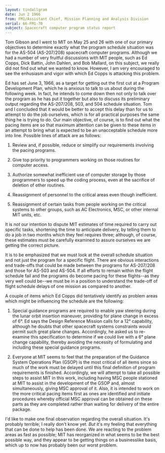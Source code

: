 ```yaml
---
layout: tindallgram
date: Jun 2 1966
from: FM1/Assistant Chief, Mission Planning and Analysis Division
serial: 66-FM1-70
subject: Spacecraft computer program status report
---
```

Tom Gibson and I went to MIT on May 25 and 26 with one of our primary
objectives to determine exactly what the program schedule situation
was for the AS-504 (AS-207/208) spacecraft computer programs. Although 
we had a number of very fruitful discussions with MIT people,
such as Ed Copps, Dick Battin, John Dahlen, and Bob Mallard, on this
subject, we really did not find out what we wanted to know. However,
I am very encouraged to see the enhusiasm and vigor with which Ed
Copps is attacking this problem.

Ed has set June 3, 1966, as a target for getting out the first cut at
a Program Development Plan, which he is anxious to talk to us about
during the following week. In fact, he intends to come down then not
only to talk over the program as he has put it together but also to
discuss its preliminary output regarding the AS-207/208, 503, and 504
schedule situation. Tom and I concluded that it would be better to
accept this delay than for us to attempt to do the job ourselves,
which is for all practical purposes the same thing he is trying to
do. Our main objective, of course, is to find out what the pacing
items are so that maximum attention can be given to these items in
an attempt to bring what is expected to be an unacceptable schedule
more into line. Possible lines of attack are as follows:

1. Review and, if possible, reduce or simplify our requirements
involving the pacing programs.

2. Give top priority to programmers working on those routines
for computer access.

3. Authorize somewhat inefficient use of computer storage by
those programmers to speed up the coding process, even at the sacrifice
of deletion of other routines.

4. Reassignment of personnel to the critical areas even though
inefficient.

5. Reassignment of certain tasks from people working on the critical 
systems to other groups, such as AC Electronics, MSC, or other
internal MIT units, etc.

It is _not_ our intention to dispute MIT estimates of time required to
carry out specific tasks, shortening the time to anticipate delivery,
by telling them to do a job in two months which they feel requires
three; although, of course, these estimates must be carefully examined
to assure ourselves we are getting the correct picture.

It is to be emphasized that we must look at the overall schedule situation 
and not just the program for a specific flight. There are obvious
interactions end trade-offs that could be made between the programs
for AS-207/208 and those for AS-503 and AS-504. If all efforts to remain 
within the flight schedule fail and the programs do become pacing
for these flights--as they very well could be--we must be in a position
to understand the trade-off of flight schedule delays of one mission
as compared to another.

A couple of items which Ed Copps did tentatively identify as problem
areas which might be influencing the schedule are the following:

1. Special guidance programs are required to enable yaw steering
during the lunar orbit insertion maneuver, providing for plane change
in excess of 6°. Ed says the Design Reference Mission calls for a 12°
capability, although he doubts that other spacecraft systems constraints
would permit such great plane changes. Accordingly, he asked us to
re-examine this specification to determine if we could live with a 6°
plane change capability, thereby avoiding the necessity of formulating
and including these special guidance programs.

2. Everyone at MIT seems to feel that the preparation of the Guidance 
System Operations Plan (GSOP) is the most critical of all items
since so much of the work must be delayed until this final definition
of program requirements is finished. Accordingly, we will attempt to
take all possible steps to assist MIT in this work, including having
MSC people stationed at MIT to assist in the development of the GSOP
and, almost simultaneously, giving MSC approval of it. Also, it is
intended to work on the more critical pacing items first as ones are
identified and initiate procedures whereby official MSC approval can
be obtained on these parts as they are completed rather than waiting
for delivery of the entire package.

I'd like to make one final observation regarding the overall situation.
It's probably terrible; I really don't know yet. _But_ it's my feeling
that everything that can be done to help has been done. We are reacting
to the problem areas as fast as possible; MIT has reorganized in what
seems to be the best possible way, and they appear to be getting things
on a businesslike basis, which up to now has probably been our worst
problem.


